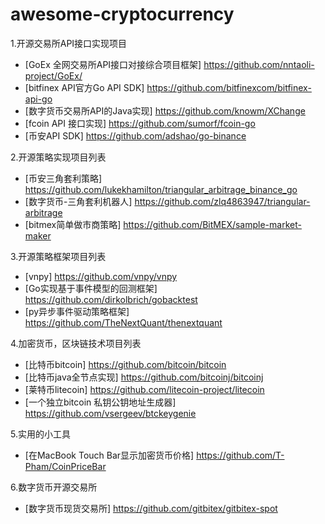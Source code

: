 # awesome-cryptocurrency
1.开源交易所API接口实现项目
  * [GoEx 全网交易所API接口对接综合项目框架] https://github.com/nntaoli-project/GoEx/
  * [bitfinex API官方Go API SDK] https://github.com/bitfinexcom/bitfinex-api-go
  * [数字货币交易所API的Java实现] https://github.com/knowm/XChange
  * [fcoin API 接口实现] https://github.com/sumorf/fcoin-go 
  * [币安API SDK] https://github.com/adshao/go-binance
  
2.开源策略实现项目列表  
  * [币安三角套利策略] https://github.com/lukekhamilton/triangular_arbitrage_binance_go
  * [数字货币-三角套利机器人] https://github.com/zlq4863947/triangular-arbitrage
  * [bitmex简单做市商策略] https://github.com/BitMEX/sample-market-maker
  
3.开源策略框架项目列表  
  * [vnpy] https://github.com/vnpy/vnpy
  * [Go实现基于事件模型的回测框架] https://github.com/dirkolbrich/gobacktest
  * [py异步事件驱动策略框架] https://github.com/TheNextQuant/thenextquant

4.加密货币，区块链技术项目列表  
  * [比特币bitcoin] https://github.com/bitcoin/bitcoin
  * [比特币java全节点实现] https://github.com/bitcoinj/bitcoinj
  * [莱特币litecoin] https://github.com/litecoin-project/litecoin
  * [一个独立bitcoin 私钥公钥地址生成器] https://github.com/vsergeev/btckeygenie
  
5.实用的小工具
  * [在MacBook Touch Bar显示加密货币价格] https://github.com/T-Pham/CoinPriceBar
  
6.数字货币开源交易所
  * [数字货币现货交易所] https://github.com/gitbitex/gitbitex-spot
